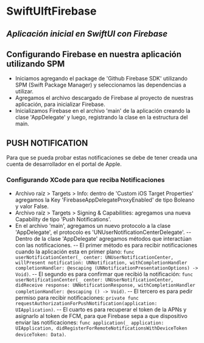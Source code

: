 # SwiftUIftFirebase
## _Aplicación inicial en SwiftUI con Firebase_

## Configurando Firebase en nuestra aplicación utilizando SPM
- Iniciamos agregando el package de 'Github Firebase SDK' utilizando SPM (Swift Package Manager) y seleccionamos las dependencias a utilizar.
- Agregamos el archivo descargado de Firebase al proyecto de nuestras aplicación, para inicializar Firebase.
- Inicializamos Firebase en el archivo 'main' de la aplicación creando la clase 'AppDelegate' y luego, registrando la clase en la estructura del main.

## PUSH NOTIFICATION
Para que se pueda probar estas notificaciones se debe de tener creada una cuenta de desarrollador en el portal de Apple.

### Configurando XCode para que reciba Notificaciones
- Archivo raíz > Targets > Info: dentro de 'Custom iOS Target Properties' agregamos la Key 'FirebaseAppDelegateProxyEnabled' de tipo Boleano y valor False.
- Archivo raíz > Targets > Signing & Capabilities: agregamos una nueva Capability de tipo 'Push Notifications'.
- En el archivo 'main', agregamos un nuevo protocolo a la clase 'AppDelegate', el protocolo es 'UNUserNotificationCenterDelegate'.
-- Dentro de la clase 'AppDelegate' agregamos métodos que interactúan con las notificaciones.
-- El primer método es para recibir notificaciones cuando la aplicación esta en primer plano: `func userNotificationCenter(_ center: UNUserNotificationCenter, willPresent notification: UNNotification, withCompletionHandler completionHandler: @escaping (UNNotificationPresentationOptions) -> Void)`. 
-- El segundo es para confirmar que recibió la notificación: `func userNotificationCenter(_ center: UNUserNotificationCenter, didReceive response: UNNotificationResponse, withCompletionHandler completionHandler: @escaping () -> Void)`. 
-- El tercero es para pedir permiso para recibir notificaciones: `private func requestAuthorizationForPushNotification(application: UIApplication)`. 
-- El cuarto es para recuperar el token de la APNs y asignarlo al token de FCM, para que Firebase sepa a que dispositivo enviar las notificaciones: `func application(_ application: UIApplication, didRegisterForRemoteNotificationsWithDeviceToken deviceToken: Data)`. 
